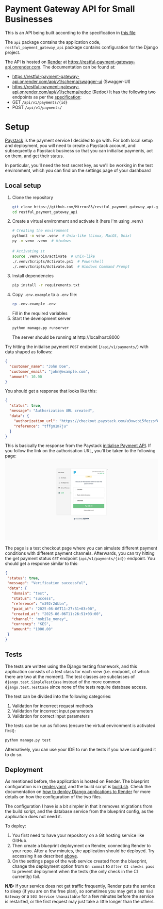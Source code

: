 # Payment Gateway API for Small Businesses
This is an API being built according to the specification in [this file](task.md)

The `api` package contains the application code,
`restful_payment_gateway_api` package contains configuration for the Django project.

The API is hosted on [Render](https://render.com/) at https://restful-payment-gateway-api.onrender.com.
The documentation can be found at:
- https://restful-payment-gateway-api.onrender.com/api/v1/schema/swagger-ui (Swagger-UI)
- https://restful-payment-gateway-api.onrender.com/api/v1/schema/redoc (Redoc)
It has the following two endpoints as per the [specification](task.md):
- GET `/api/v1/payments/{id}`
- POST `/api/v1/payments/`

# Setup
[Paystack](https://paystack.com/) is the payment service I decided to go with. 
For both local setup and deployment, you will need to create a Paystack account,
and subsequently a Paystack business so that you can initialise payments, act on them, and get their status.

In particular, you'll need the test secret key, as we'll be working in the test environment,
which you can find on the settings page of your dashboard

## Local setup
1. Clone the repository
    ```bash
   git clone https://github.com/Mirror83/restful_payment_gateway_api.git
   cd restful_payment_gateway_api
    ```
2. Create a virtual environment and activate it (here I'm using .venv)
    ```bash
   # Creating the environment
   python3 -m venv .venv  # Unix-like (Linux, MacOS, Unix)
   py -m venv .venv  # Windows
   
   # Activating it
   source .venv/bin/activate  # Unix-like
   ./.venv/Scripts/Activate.ps1  # Powershell
   ./.venv/Scripts/Activate.bat  # Windows Command Prompt
   ```
3. Install dependencies
    ```bash
    pip install -r requirements.txt
    ```
4. Copy `.env.example` to a `.env` file:
   ```bash
   cp .env.example .env
   ```
   Fill in the required variables
5. Start the development server
    ```bash
   python manage.py runserver
    ```
   The server should be running at http://localhost:8000

Try hitting the initialise payment `POST` endpoint (`/api/v1/payments/`)
with data shaped as follows:
```json
{
  "customer_name": "John Doe",
  "customer_email": "john@example.com",
  "amount": 10.00
}
```
You should get a response that looks like this:
```json
{
  "status": true,
  "message": "Authorization URL created",
  "data": {
    "authorization_url": "https://checkout.paystack.com/u3xwcbi5fezzsf8",
    "reference": "tffgm1m7ju"
  }
}
```
This is basically the response from the Paystack 
[initialise Payment API](https://paystack.com/docs/api/transaction/#initialize).
If you follow the link on the authorisation URL, you'll be taken to the following page:
![Test Checkout Page](test-checkout-page.png)

The page is a test checkout page where you can simulate different payment conditions with different payment channels.
Afterwards, you can try hitting the get payment status `GET` endpoint (`api/v1/payments/{id})` endpoint.
You should get a response similar to this:
```json
{
 "status": true,
 "message": "Verification successful",
 "data": {
   "domain": "test",
   "status": "success",
   "reference": "m392r2dbbn",
   "paid_at": "2025-06-06T11:27:31+03:00",
   "created_at": "2025-06-06T11:26:51+03:00",
   "channel": "mobile_money",
   "currency": "KES",
   "amount": "1000.00"
 }
}
```
   
## Tests
The tests are written using the Django testing framework, and this application
consists of a test class for each view (i.e. endpoint, of which there are two at the moment).
The test classes are subclasses of `django.test.SimpleTestCase` instead of the more common
`django.test.TestCase` since none of the tests require database access.

The test can be divided into the following categories:
1. Validation for incorrect request methods
2. Validation for incorrect input parameters
3. Validation for correct input parameters

The tests can be run as follows (ensure the virtual environment is activated first):
```bash
python manage.py test
```

Alternatively, you can use your IDE to run the tests if you have configured it to do so.

## Deployment
As mentioned before, the application is hosted on Render. The blueprint configuration is in
[render.yaml](render.yaml), and the build script is [build.sh](build.sh).
Check the documentation on 
[how to deploy Django applications to Render](https://render.com/docs/deploy-django#deploying-to-render)
for more details on how the configuration of the two files.

The configuration I have is a bit simpler in that it removes migrations from the build script, and the
database service from the blueprint config, as the application does not need it.

To deploy:
1. You first need to have your repository on a Git hosting service like GitHub.
2. Then create a blueprint deployment on Render, connecting Render to your repo. 
   After a few minutes, the application should be deployed. 
   Try accessing it as described [above](#local-setup).
3. On the settings page of the web service created from the blueprint, change the deployment option from
   `On commit` to `After CI checks pass` to prevent deployment when the tests 
   (the only check in the CI currently) fail.

**N/B:** If your service does not get traffic frequently, Render puts the service to sleep
(if you are on the free plan), so sometimes you may get a `502 Bad Gateway` or a 
`503 Service Unavailable` for a few minutes before the service is restarted,
or the first request may just take a little longer than the others.

